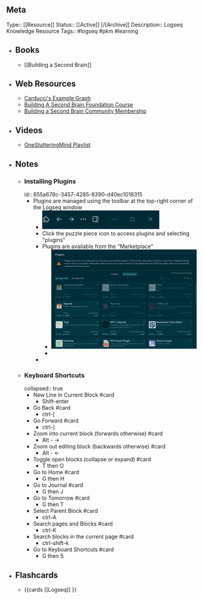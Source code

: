 ## Meta
Type:: [[Resource]]
Status:: [[Active]] [/[Archive]]
Description:: Logseq Knowledge Resource
Tags:: #logseq #pkm #learning
- ## Books
	- [[Building a Second Brain]]
- ## Web Resources
	- [Carducci's Example Graph](https://github.com/carducci/logseq-demo-graph)
	- [Building A Second Brain Foundation Course](https://building-a-second-brain.circle.so/checkout/building-a-second-brain-foundation?via=matt)
	- [Building a Second Brain Community Membership](https://building-a-second-brain.circle.so/checkout/building-a-second-brain-membership?via=matt)
- ## Videos
	- [OneStutteringMind Playlist](https://www.youtube.com/playlist?list=PLNnZ7rjaL84IFXUPf-XlSrusWgfnvV0ED)
- ## Notes
	- ### Installing Plugins
	  id:: 655a678c-3457-4285-8390-d40ec1018315
		- Plugins are managed using the toolbar at the top-right corner of the Logseq window
			- ![image.png](../assets/image_1700423622763_0.png)
			- Click the puzzle piece icon to access plugins and selecting "plugins"
			- Plugins are available from the "Marketplace"
				- ![image.png](../assets/image_1700423691293_0.png)
				-
			-
	- ### Keyboard Shortcuts
	  collapsed:: true
		- New Line in Current Block #card
			- Shift-enter
		- Go Back #card
			- ctrl-[
		- Go Forward #card
			- ctrl-]
		- Zoom into current block (forwards otherwise) #card
			- Alt - ->
		- Zoom out editing block (backwards otherwise) #card
			- Alt - <-
		- Toggle open blocks (collapse or expand) #card
			- T then O
		- Go to Home #card
			- G then H
		- Go to Journal #card
			- G then J
		- Go to Tomorrow #card
			- G then T
		- Select Parent Block #card
			- ctrl-A
		- Search pages and Blocks #card
			- ctrl-K
		- Search blocks in the current page #card
			- ctrl-shift-k
		- Go to Keyboard Shortcuts #card
			- G then S
- ## Flashcards
	- {{cards [[Logseq]] }}